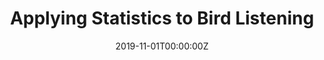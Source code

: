 ---
date: "2019-11-01T00:00:00Z"
external_link: https://drive.google.com/file/d/1lZC8H246lFH-XCGI6vtBjXMIq1YqukUG/view
image:
  caption: 
  focal_point: Smart
summary: 
tags:
- English

title: Applying Statistics to Bird Listening
url_code: ""
url_pdf: ""
url_slides: ""
url_video: ""
---